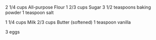 2 1/4 cups All-purpose Flour
1 2/3 cups Sugar
3 1/2 teaspoons baking powder
1 teaspoon salt

1 1/4 cups Milk
2/3 cups Butter (softened)
1 teaspoon vanilla

3 eggs
